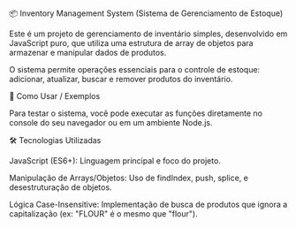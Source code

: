 📦 Inventory Management System (Sistema de Gerenciamento de Estoque)

Este é um projeto de gerenciamento de inventário simples, desenvolvido em JavaScript puro, que utiliza uma estrutura de array de objetos para armazenar e manipular dados de produtos.

O sistema permite operações essenciais para o controle de estoque: adicionar, atualizar, buscar e remover produtos do inventário.

🚀 Como Usar / Exemplos

Para testar o sistema, você pode executar as funções diretamente no console do seu navegador ou em um ambiente Node.js.


🛠️ Tecnologias Utilizadas

JavaScript (ES6+): Linguagem principal e foco do projeto.

Manipulação de Arrays/Objetos: Uso de findIndex, push, splice, e desestruturação de objetos.

Lógica Case-Insensitive: Implementação de busca de produtos que ignora a capitalização (ex: "FLOUR" é o mesmo que "flour").
